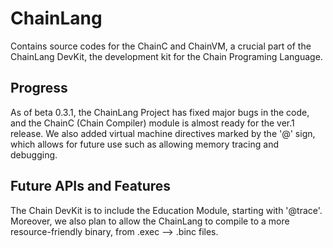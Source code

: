 # ChainLang
Contains source codes for the ChainC and ChainVM, a crucial part of the ChainLang DevKit, the development kit for the Chain Programing Language.


## Progress
As of beta 0.3.1, the ChainLang Project has fixed major bugs in the code, and the ChainC (Chain Compiler) module is almost ready for the ver.1 release. We also added virtual machine directives marked by the '@' sign, which allows for future use such as allowing memory tracing and debugging.


## Future APIs and Features
The Chain DevKit is to include the Education Module, starting with '@trace'. Moreover, we also plan to allow the ChainLang to compile to a more resource-friendly binary, from .exec -->  .binc files.

